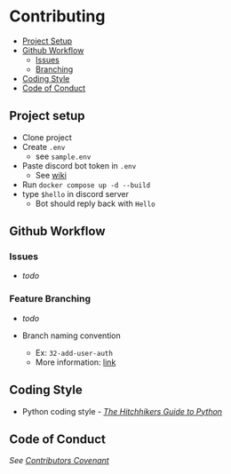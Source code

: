 # Contributing

- [Project Setup](#project-setup)
- [Github Workflow](#github-workflow)
  - [Issues](#issues)
  - [Branching](#feature-branching)
- [Coding Style](#coding-style)
- [Code of Conduct](#code-of-conduct)

## Project setup

- Clone project
- Create `.env`
  - see `sample.env`
- Paste discord bot token in `.env`
  - See [wiki](https://github.com/ewm-projects/lwm-discord/wiki/Discord-Bot-Setup)
- Run `docker compose up -d --build`
- type `$hello` in discord server
  - Bot should reply back with `Hello`

## Github Workflow

### Issues
- _todo_

### Feature Branching
- _todo_

- Branch naming convention
  - Ex: `32-add-user-auth`
  - More information: [link](https://deepsource.io/blog/git-branch-naming-conventions/)

## Coding Style

- Python coding style - [_The Hitchhikers Guide to Python_](https://docs.python-guide.org/writing/style/)

## Code of Conduct

*See [Contributors Covenant](https://www.contributor-covenant.org/version/2/0/code_of_conduct/code_of_conduct.txt)*
